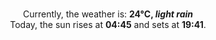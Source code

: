 <p  align="center"><br/>Currently, the weather is: <b> 24°C, <i>light rain</i></b></br>Today, the sun rises at <b>04:45</b> and sets at <b>19:41</b>.</p>